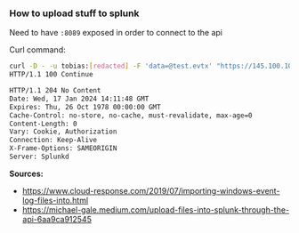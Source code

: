 ### How to upload stuff to splunk

Need to have `:8089` exposed in order to connect to the api

Curl command:
```sh
curl -D - -u tobias:[redacted] -F 'data=@test.evtx' "https://145.100.105.146:8089/services/receivers/stream?sourcetype=preprocess-winevt&index=main&host=curl-testing2" --insecure
HTTP/1.1 100 Continue

HTTP/1.1 204 No Content
Date: Wed, 17 Jan 2024 14:11:48 GMT
Expires: Thu, 26 Oct 1978 00:00:00 GMT
Cache-Control: no-store, no-cache, must-revalidate, max-age=0
Content-Length: 0
Vary: Cookie, Authorization
Connection: Keep-Alive
X-Frame-Options: SAMEORIGIN
Server: Splunkd

```



**Sources:**
- https://www.cloud-response.com/2019/07/importing-windows-event-log-files-into.html
- https://michael-gale.medium.com/upload-files-into-splunk-through-the-api-6aa9ca912545

